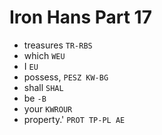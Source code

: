 # Iron Hans Part 17

* treasures `TR-RBS`
* which `WEU`
* I `EU`
* possess, `PESZ KW-BG`
* shall `SHAL`
* be `-B`
* your `KWROUR`
* property.' `PROT TP-PL AE`
